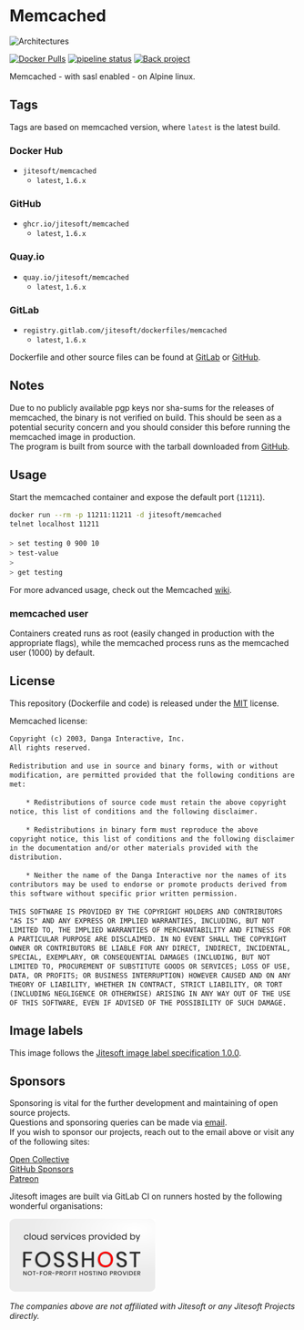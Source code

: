 # Memcached
![Architectures](https://img.shields.io/badge/architectures-arm64%20%7C%20amd64-0.svg)

[![Docker Pulls](https://img.shields.io/docker/pulls/jitesoft/memcached.svg)](https://hub.docker.com/r/jitesoft/memcached)
[![pipeline status](https://gitlab.com/jitesoft/dockerfiles/memcached/badges/master/pipeline.svg)](https://gitlab.com/jitesoft/dockerfiles/memcached/commits/master)
[![Back project](https://img.shields.io/badge/Open%20Collective-Tip%20the%20devs!-blue.svg)](https://opencollective.com/jitesoft-open-source)

Memcached - with sasl enabled - on Alpine linux.

## Tags

Tags are based on memcached version, where `latest` is the latest build.

### Docker Hub

* `jitesoft/memcached`
    * `latest`, `1.6.x`

### GitHub

* `ghcr.io/jitesoft/memcached`
  * `latest`, `1.6.x`

### Quay.io

* `quay.io/jitesoft/memcached`
    * `latest`, `1.6.x`  

### GitLab

* `registry.gitlab.com/jitesoft/dockerfiles/memcached`
    * `latest`, `1.6.x`

Dockerfile and other source files can be found at [GitLab](https://gitlab.com/jitesoft/dockerfiles/memcached) or [GitHub](https://gitlab.com/jitesoft/dockerfiles/memcached).

## Notes

Due to no publicly available pgp keys nor sha-sums for the releases of memcached, the binary is not verified on build. 
This should be seen as a potential security concern and you should consider this before running the memcached image in production.  
The program is built from source with the tarball downloaded from [GitHub](https://github.com/memcached/memcached/releases).

## Usage

Start the memcached container and expose the default port (`11211`).

```bash
docker run --rm -p 11211:11211 -d jitesoft/memcached 
telnet localhost 11211

> set testing 0 900 10
> test-value
>
> get testing
```

For more advanced usage, check out the Memcached [wiki](https://github.com/memcached/memcached/wiki).

### memcached user

Containers created runs as root (easily changed in production with the appropriate flags),
while the memcached process runs as the memcached user (1000) by default.

## License

This repository (Dockerfile and code) is released under the [MIT](https://gitlab.com/jitesoft/dockerfiles/memcached/blob/master/LICENSE) license.

Memcached license:

```text
Copyright (c) 2003, Danga Interactive, Inc.
All rights reserved.

Redistribution and use in source and binary forms, with or without
modification, are permitted provided that the following conditions are
met:

    * Redistributions of source code must retain the above copyright
notice, this list of conditions and the following disclaimer.

    * Redistributions in binary form must reproduce the above
copyright notice, this list of conditions and the following disclaimer
in the documentation and/or other materials provided with the
distribution.

    * Neither the name of the Danga Interactive nor the names of its
contributors may be used to endorse or promote products derived from
this software without specific prior written permission.

THIS SOFTWARE IS PROVIDED BY THE COPYRIGHT HOLDERS AND CONTRIBUTORS
"AS IS" AND ANY EXPRESS OR IMPLIED WARRANTIES, INCLUDING, BUT NOT
LIMITED TO, THE IMPLIED WARRANTIES OF MERCHANTABILITY AND FITNESS FOR
A PARTICULAR PURPOSE ARE DISCLAIMED. IN NO EVENT SHALL THE COPYRIGHT
OWNER OR CONTRIBUTORS BE LIABLE FOR ANY DIRECT, INDIRECT, INCIDENTAL,
SPECIAL, EXEMPLARY, OR CONSEQUENTIAL DAMAGES (INCLUDING, BUT NOT
LIMITED TO, PROCUREMENT OF SUBSTITUTE GOODS OR SERVICES; LOSS OF USE,
DATA, OR PROFITS; OR BUSINESS INTERRUPTION) HOWEVER CAUSED AND ON ANY
THEORY OF LIABILITY, WHETHER IN CONTRACT, STRICT LIABILITY, OR TORT
(INCLUDING NEGLIGENCE OR OTHERWISE) ARISING IN ANY WAY OUT OF THE USE
OF THIS SOFTWARE, EVEN IF ADVISED OF THE POSSIBILITY OF SUCH DAMAGE.
```

## Image labels

This image follows the [Jitesoft image label specification 1.0.0](https://gitlab.com/snippets/1866155).

## Sponsors

Sponsoring is vital for the further development and maintaining of open source projects.  
Questions and sponsoring queries can be made via <a href="mailto:sponsor@jitesoft.com">email</a>.  
If you wish to sponsor our projects, reach out to the email above or visit any of the following sites:

[Open Collective](https://opencollective.com/jitesoft-open-source)  
[GitHub Sponsors](https://github.com/sponsors/jitesoft)  
[Patreon](https://www.patreon.com/jitesoft)

Jitesoft images are built via GitLab CI on runners hosted by the following wonderful organisations:

<a href="https://fosshost.org/">
  <img src="https://raw.githubusercontent.com/jitesoft/misc/master/sponsors/fosshost.png" width="256" alt="Fosshost logo" />
</a>

_The companies above are not affiliated with Jitesoft or any Jitesoft Projects directly._

